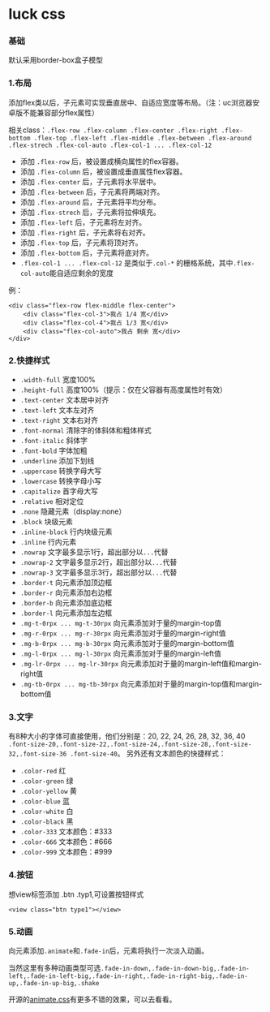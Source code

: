 # luck css 

### 基础
默认采用border-box盒子模型

### 1.布局

添加flex类以后，子元素可实现垂直居中、自适应宽度等布局。（注：uc浏览器安卓版不能兼容部分flex属性）

相关class：`.flex-row .flex-column .flex-center .flex-right .flex-bottom .flex-top .flex-left .flex-middle .flex-between .flex-around .flex-strech .flex-col-auto .flex-col-1 ... .flex-col-12`

- 添加 `.flex-row` 后，被设置成横向属性的flex容器。
- 添加 `.flex-column` 后，被设置成垂直属性flex容器。
- 添加 `.flex-center` 后，子元素将水平居中。
- 添加 `.flex-between` 后，子元素将两端对齐。
- 添加 `.flex-around` 后，子元素将平均分布。
- 添加 `.flex-strech` 后，子元素将拉伸填充。
- 添加 `.flex-left` 后，子元素将左对齐。
- 添加 `.flex-right` 后，子元素将右对齐。
- 添加 `.flex-top` 后，子元素将顶对齐。
- 添加 `.flex-bottom` 后，子元素将底对齐。
- `.flex-col-1 ... .flex-col-12` 是类似于`.col-*` 的栅格系统，其中`.flex-col-auto`能自适应剩余的宽度

例：
        
    <div class="flex-row flex-middle flex-center">
        <div class="flex-col-3">我占 1/4 宽</div>
        <div class="flex-col-4">我占 1/3 宽</div>
        <div class="flex-col-auto">我占 剩余 宽</div>
    </div>
    
    


### 2.快捷样式

- `.width-full` 宽度100%
- `.height-full` 高度100%（提示：仅在父容器有高度属性时有效）
- `.text-center` 文本居中对齐
- `.text-left` 文本左对齐
- `.text-right` 文本右对齐
- `.font-normal` 清除字的体斜体和粗体样式
- `.font-italic` 斜体字
- `.font-bold` 字体加粗
- `.underline` 添加下划线
- `.uppercase` 转换字母大写
- `.lowercase` 转换字母小写
- `.capitalize` 首字母大写
- `.relative` 相对定位
- `.none` 隐藏元素（display:none）
- `.block` 块级元素
- `.inline-block` 行内块级元素
- `.inline` 行内元素
- `.nowrap` 文字最多显示1行，超出部分以`...`代替
- `.nowrap-2` 文字最多显示2行，超出部分以`...`代替
- `.nowrap-3` 文字最多显示3行，超出部分以`...`代替
- `.border-t` 向元素添加顶边框
- `.border-r` 向元素添加右边框
- `.border-b` 向元素添加底边框
- `.border-l` 向元素添加左边框
- `.mg-t-0rpx ... mg-t-30rpx` 向元素添加对于量的margin-top值
- `.mg-r-0rpx ... mg-r-30rpx` 向元素添加对于量的margin-right值
- `.mg-b-0rpx ... mg-b-30rpx` 向元素添加对于量的margin-bottom值
- `.mg-l-0rpx ... mg-l-30rpx` 向元素添加对于量的margin-left值
- `.mg-lr-0rpx ... mg-lr-30rpx` 向元素添加对于量的margin-left值和margin-right值
- `.mg-tb-0rpx ... mg-tb-30rpx` 向元素添加对于量的margin-top值和margin-bottom值




### 3.文字
有8种大小的字体可直接使用，他们分别是：20, 22, 24, 26, 28, 32, 36, 40
`.font-size-20,.font-size-22,.font-size-24,.font-size-28,.font-size-32,.font-size-36 .font-size-40`。 
另外还有文本颜色的快捷样式：
- `.color-red` 红
- `.color-green` 绿
- `.color-yellow` 黄
- `.color-blue` 蓝
- `.color-white` 白
- `.color-black` 黑
- `.color-333` 文本颜色：#333
- `.color-666` 文本颜色：#666
- `.color-999` 文本颜色：#999


### 4.按钮

想view标签添加 .btn .typ1,可设置按钮样式


    <view class="btn type1"></view>
    
    
    
### 5.动画
向元素添加`.animate`和`.fade-in`后，元素将执行一次淡入动画。

当然这里有多种动画类型可选`.fade-in-down,.fade-in-down-big,.fade-in-left,.fade-in-left-big,.fade-in-right,.fade-in-right-big,.fade-in-up,.fade-in-up-big,.shake`

开源的[animate.css](https://github.com/daneden/animate.css)有更多不错的效果，可以去看看。